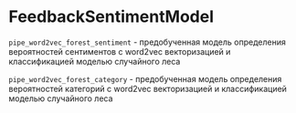 # FeedbackSentimentModel

`pipe_word2vec_forest_sentiment` - предобученная модель определения вероятностей сентиментов с word2vec векторизацией и классификацией моделью случайного леса

`pipe_word2vec_forest_category` - предобученная модель определения вероятностей категорий с word2vec векторизацией и классификацией моделью случайного леса
